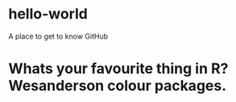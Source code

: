 # hello-world
A place to get to know GitHub

# Whats your favourite thing in R? Wesanderson colour packages. 
